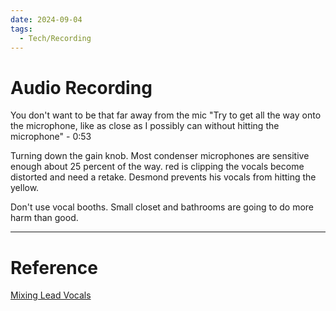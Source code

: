 ```yaml
---
date: 2024-09-04
tags:
  - Tech/Recording
---
```

# Audio Recording
You don't want to be that far away from the mic
"Try to get all the way onto the microphone, like as close as I possibly can without hitting the microphone" - 0:53

Turning down the gain knob. Most condenser microphones are sensitive enough about 25 percent of the way. red is clipping the vocals become distorted and need a retake. Desmond prevents his vocals from hitting the yellow.

Don't use vocal booths. Small closet and bathrooms are going to do more harm than good.





---
# Reference
[Mixing Lead Vocals](https://www.youtube.com/watch?v=04uH3QfVIA4&list=PLOOggQVUGtq4UiC8W1sFzuz8A0XejVO49&index=1)